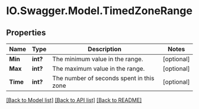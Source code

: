 # IO.Swagger.Model.TimedZoneRange
## Properties

Name | Type | Description | Notes
------------ | ------------- | ------------- | -------------
**Min** | **int?** | The minimum value in the range. | [optional] 
**Max** | **int?** | The maximum value in the range. | [optional] 
**Time** | **int?** | The number of seconds spent in this zone | [optional] 

[[Back to Model list]](../README.md#documentation-for-models) [[Back to API list]](../README.md#documentation-for-api-endpoints) [[Back to README]](../README.md)


